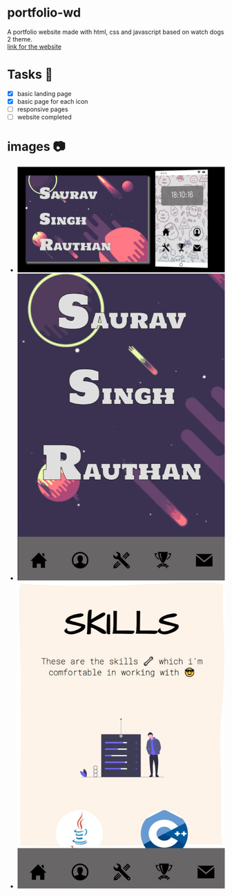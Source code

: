 # portfolio-wd
A portfolio website made with html, css and javascript based on watch dogs 2 theme.  
[link for the website](https://saurav-singh-rauthan.github.io/portfolio-wd/)  

# Tasks 📝
- [x] basic landing page
- [x] basic page for each icon
- [ ] responsive pages
- [ ] website completed

# images 📷
* ![Image 1](https://github.com/Saurav-Singh-Rauthan/portfolio-wd/blob/main/images/Annotation%202021-08-08%20181032.jpg)  
* ![Image 2](https://github.com/Saurav-Singh-Rauthan/portfolio-wd/blob/main/images/Annotation%202021-08-08%20181101.jpg)  
* ![Image 3](https://github.com/Saurav-Singh-Rauthan/portfolio-wd/blob/main/images/Annotation%202021-08-08%20193229.jpg)  
